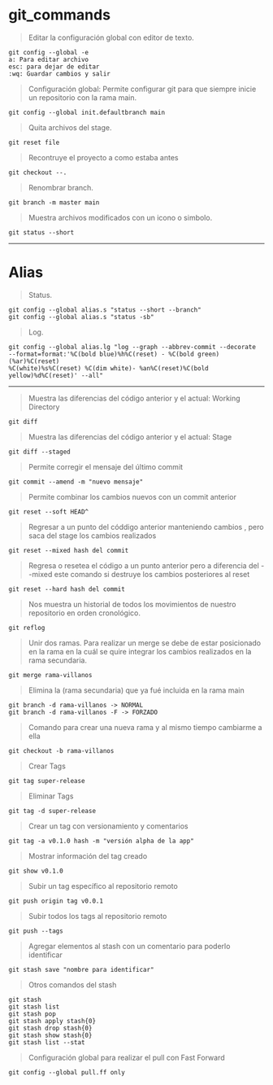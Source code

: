 # git_commands

> Editar la configuración global con editor de texto.

```
git config --global -e
a: Para editar archivo
esc: para dejar de editar
:wq: Guardar cambios y salir
```

> Configuración global: Permite configurar git para que siempre inicie un repositorio con la rama main.

```
git config --global init.defaultbranch main
```

> Quita archivos del stage.

```
git reset file
```

> Recontruye el proyecto a como estaba antes

```
git checkout --.
```

> Renombrar branch.

```
git branch -m master main
```

> Muestra archivos modificados con un icono o simbolo.

```
git status --short
```

---

# Alias

> Status.

```
git config --global alias.s "status --short --branch"
git config --global alias.s "status -sb"
```

> Log.

```
git config --global alias.lg "log --graph --abbrev-commit --decorate 
--format=format:'%C(bold blue)%h%C(reset) - %C(bold green)(%ar)%C(reset) 
%C(white)%s%C(reset) %C(dim white)- %an%C(reset)%C(bold yellow)%d%C(reset)' --all"
```

---

> Muestra las diferencias del código anterior y el actual: Working Directory

```
git diff
```

> Muestra las diferencias del código anterior y el actual: Stage

```
git diff --staged
```

> Permite corregir el mensaje del último commit

```
git commit --amend -m "nuevo mensaje"
```

> Permite combinar los cambios nuevos con un commit anterior

```
git reset --soft HEAD^ 
```

> Regresar a un punto del códdigo anterior manteniendo cambios , pero saca del stage los cambios realizados

```
git reset --mixed hash del commit
```

> Regresa o resetea el código a un punto anterior pero a diferencia del --mixed este comando si destruye los cambios posteriores al reset

```
git reset --hard hash del commit
```

> Nos muestra un historial de todos los movimientos de nuestro repositorio en orden cronológico.

```
git reflog
```

> Unir dos ramas. Para realizar un merge se debe de estar posicionado en la rama en la cuál se quire integrar los cambios realizados en la rama secundaria.

```
git merge rama-villanos
```

> Elimina la (rama secundaria) que ya fué incluida en la rama main

```
git branch -d rama-villanos -> NORMAL
git branch -d rama-villanos -F -> FORZADO
```

> Comando para crear una nueva rama y al mismo tiempo cambiarme a ella

```
git checkout -b rama-villanos
```

> Crear Tags

```
git tag super-release
```

> Eliminar Tags

```
git tag -d super-release
```

> Crear un tag con versionamiento y comentarios

```
git tag -a v0.1.0 hash -m "versión alpha de la app"
```

> Mostrar información del tag creado

```
git show v0.1.0
```

> Subir un tag específico al repositorio remoto

```
git push origin tag v0.0.1
```

> Subir todos los tags al repositorio remoto

```
git push --tags
```

> Agregar elementos al stash con un comentario para poderlo identificar

```
git stash save "nombre para identificar"
```

> Otros comandos del stash

```
git stash
git stash list
git stash pop
git stash apply stash{0}
git stash drop stash{0}
git stash show stash{0}
git stash list --stat
```

> Configuración global para realizar el pull con Fast Forward

```
git config --global pull.ff only
```
